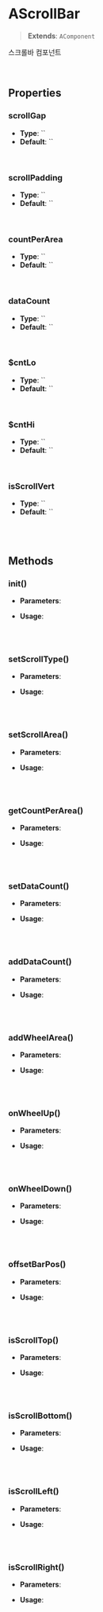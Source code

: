 # AScrollBar
> **Extends**: `AComponent`

스크롤바 컴포넌트

<br/>

## Properties

### scrollGap



* **Type**: ``
* **Default**: ``

<br/>

### scrollPadding



* **Type**: ``
* **Default**: ``

<br/>

### countPerArea



* **Type**: ``
* **Default**: ``

<br/>

### dataCount



* **Type**: ``
* **Default**: ``

<br/>

### $cntLo



* **Type**: ``
* **Default**: ``

<br/>

### $cntHi



* **Type**: ``
* **Default**: ``

<br/>

### isScrollVert



* **Type**: ``
* **Default**: ``

<br/>
<br/>

## Methods

### init()



* **Parameters**: 

* **Usage**: 
```js

```

<br/>

### setScrollType()



* **Parameters**: 

* **Usage**: 
```js

```

<br/>

### setScrollArea()



* **Parameters**: 

* **Usage**: 
```js

```

<br/>

### getCountPerArea()



* **Parameters**: 

* **Usage**: 
```js

```

<br/>

### setDataCount()



* **Parameters**: 

* **Usage**: 
```js

```

<br/>

### addDataCount()



* **Parameters**: 

* **Usage**: 
```js

```

<br/>

### addWheelArea()



* **Parameters**: 

* **Usage**: 
```js

```

<br/>

### onWheelUp()



* **Parameters**: 

* **Usage**: 
```js

```

<br/>

### onWheelDown()



* **Parameters**: 

* **Usage**: 
```js

```

<br/>

### offsetBarPos()



* **Parameters**: 

* **Usage**: 
```js

```

<br/>

### isScrollTop()



* **Parameters**: 

* **Usage**: 
```js

```

<br/>

### isScrollBottom()



* **Parameters**: 

* **Usage**: 
```js

```

<br/>

### isScrollLeft()



* **Parameters**: 

* **Usage**: 
```js

```

<br/>

### isScrollRight()



* **Parameters**: 

* **Usage**: 
```js

```

<br/>
